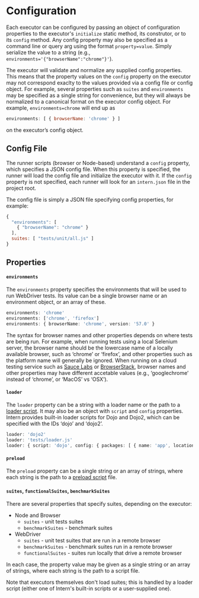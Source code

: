 # Configuration

Each executor can be configured by passing an object of configuration properties to the executor's `initialize` static
method, its construtor, or to its `config` method. Any config property may also be specified as a command line or query
arg using the format `property=value`. Simply serialize the value to a string (e.g.,
`environments='{"browserName":"chrome"}'`).

The executor will validate and normalize any supplied config properties. This means that the property values on the
`config` property on the executor may not correspond exaclty to the values provided via a config file or config object.
For example, several properties such as `suites` and `environments` may be specified as a single string for convenience,
but they will always be normalized to a canonical format on the executor config object. For example,
`environments=chrome` will end up as

```js
environments: [ { browserName: 'chrome' } ]
```

on the executor’s config object.

## Config File

The runner scripts (browser or Node-based) understand a `config` property, which specifies a JSON config file. When this
property is specified, the runner will load the config file and initialize the executor with it. If the `config`
property is not specified, each runner will look for an `intern.json` file in the project root.

The config file is simply a JSON file specifying config properties, for example:

```js
{
  "environments": [
    { "browserName": "chrome" }
  ],
  suites: [ "tests/unit/all.js" ]
}
```

## Properties

#### `environments`

The `environments` property specifies the environments that will be used to run WebDriver tests. Its value can be a
single browser name or an environment object, or an array of these.

```ts
environments: 'chrome'
environments: ['chrome', 'firefox']
environments: { browserName: 'chrome', version: '57.0' }
```

The syntax for browser names and other properties depends on where tests are being run. For example, when running tests
using a local Selenium server, the browser name should be the lowercase name of a locally available browser, such as
‘chrome’ or ‘firefox’, and other properties such as the platform name will generally be ignored. When running on a cloud
testing service such as [Sauce
Labs](https://wiki.saucelabs.com/display/DOCS/Test+Configuration+Options#TestConfigurationOptions-RequiredSeleniumTestConfigurationSettings)
or [BrowserStack](https://www.browserstack.com/automate/capabilities), browser names and other properties may have
different accetable values (e.g., ‘googlechrome’ instead of ‘chrome’, or ‘MacOS’ vs ‘OSX’).

#### `loader`

The `loader` property can be a string with a loader name or the path to a [loader script](./architecture.md#loaders). It
may also be an object with `script` and `config` properties. Intern provides built-in loader scripts for Dojo and Dojo2,
which can be specified with the IDs ‘dojo’ and ‘dojo2’.

```ts
loader: 'dojo2'
loader: 'tests/loader.js'
loader: { script: 'dojo', config: { packages: [ { name: 'app', location: './js' } ] } }
```

#### `preload`

The `preload` property can be a single string or an array of strings, where each string is the path to a [preload
script](./architecture.md#preload-scripts) file.

#### `suites`, `functionalSuites`, `benchmarkSuites`

There are several properties that specify suites, depending on the executor:

* Node and Browser
  * `suites` - unit tests suites
  * `benchmarkSuites` - benchmark suites
* WebDriver
  * `suites` - unit test suites that are run in a remote browser
  * `benchmarkSuites` - benchmark suites run in a remote browser
  * `functionalSuites` - suites run locally that drive a remote browser

In each case, the property value may be given as a single string or an array of strings, where each string is the path
to a script file.

Note that executors themselves don't load suites; this is handled by a loader script (either one of Intern's built-in
scripts or a user-supplied one).
